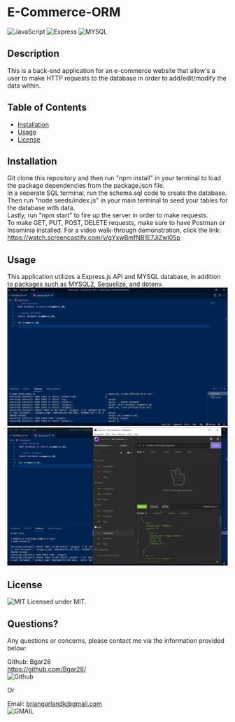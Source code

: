 # E-Commerce-ORM
  ![JavaScript](https://img.shields.io/badge/JavaScript-323330?style=for-the-badge&logo=javascript&logoColor=F7DF1E)
  ![Express](https://img.shields.io/badge/Express.js-404D59?style=for-the-badge)
  ![MYSQL](https://img.shields.io/badge/MySQL-00000F?style=for-the-badge&logo=mysql&logoColor=white)
  
  ## Description 
  
  This is a back-end application for an e-commerce website that allow's a user to make HTTP requests to the database in order to add/edit/modify the data within.
  
  ## Table of Contents
  * [Installation](#installation)
  * [Usage](#usage)
  * [License](#license)
   
  ## Installation

  Git clone this repository and then run "npm install" in your terminal to load the package dependencies from the package.json file. <br/>
  In a seperate SQL terminal, run the schema.sql code to create the database. <br/>
  Then run "node seeds/index.js" in your main terminal to seed your tables for the database with data. <br/>
  Lastly, run "npm start" to fire up the server in order to make requests. <br/>
  To make GET, PUT, POST, DELETE requests, make sure to have Postman or Insominia installed.
  For a video walk-through demonstration, click the link: https://watch.screencastify.com/v/gYxwBmfNB1E7JiZwI05p
  
  ## Usage

  This application utilizes a Express.js API and MYSQL database, in addition to packages such as MYSQL2, Sequelize, and dotenv. <br/>
  ![screenshot](https://github.com/Bgar28/E-Commerce-ORM/blob/main/Assets/screenshot1.png) <br/>
  ![screenshot](https://github.com/Bgar28/E-Commerce-ORM/blob/main/Assets/screenshot2.png)

  ## License
  ![MIT](https://img.shields.io/badge/License-MIT-yellow.svg) Licensed under MIT.

  

  ## Questions?

  Any questions or concerns, please contact me via the information provided below:

  Github: Bgar28 <br/> https://github.com/Bgar28/ <br/>
  ![Github](https://img.shields.io/badge/GitHub-100000?style=for-the-badge&logo=github&logoColor=white)

  Or

  Email: briangarlandk@gmail.com <br/>
  ![GMAIL](https://img.shields.io/badge/Gmail-D14836?style=for-the-badge&logo=gmail&logoColor=white)